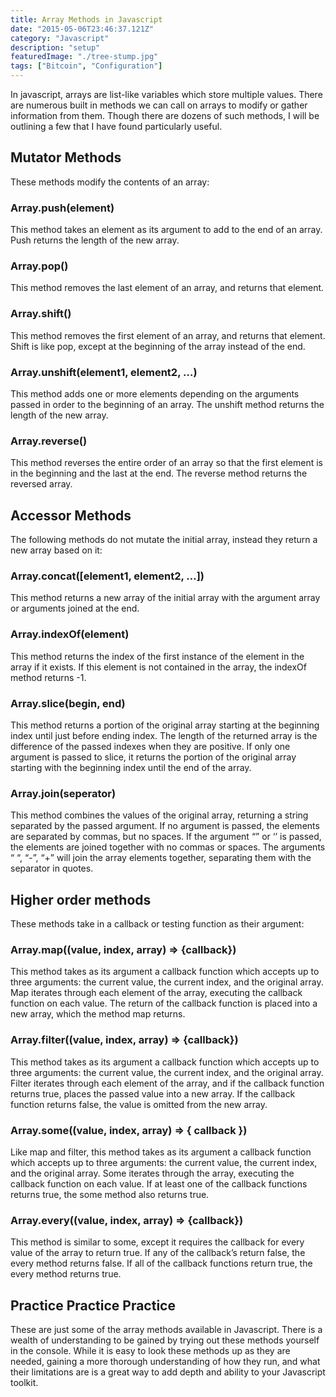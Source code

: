 ```yaml
---
title: Array Methods in Javascript
date: "2015-05-06T23:46:37.121Z"
category: "Javascript"
description: "setup"
featuredImage: "./tree-stump.jpg"
tags: ["Bitcoin", "Configuration"]
---
```


In javascript, arrays are list-like variables which store multiple values. There are numerous built in methods we can call on arrays to modify or gather information from them. Though there are dozens of such methods, I will be outlining a few that I have found particularly useful.

## Mutator Methods

These methods modify the contents of an array:

### Array.push(element)

This method takes an element as its argument to add to the end of an array. Push returns the length of the new array.

### Array.pop()

This method removes the last element of an array, and returns that element.

### Array.shift()

This method removes the first element of an array, and returns that element. Shift is like pop, except at the beginning of the array instead of the end.

### Array.unshift(element1, element2, …)

This method adds one or more elements depending on the arguments passed in order to the beginning of an array. The unshift method returns the length of the new array.

### Array.reverse()

This method reverses the entire order of an array so that the first element is in the beginning and the last at the end. The reverse method returns the reversed array.

## Accessor Methods

The following methods do not mutate the initial array, instead they return a new array based on it:

### Array.concat([element1, element2, …])

This method returns a new array of the initial array with the argument array or arguments joined at the end.

### Array.indexOf(element)

This method returns the index of the first instance of the element in the array if it exists. If this element is not contained in the array, the indexOf method returns -1.

### Array.slice(begin, end)

This method returns a portion of the original array starting at the beginning index until just before ending index. The length of the returned array is the difference of the passed indexes when they are positive. If only one argument is passed to slice, it returns the portion of the original array starting with the beginning index until the end of the array.

### Array.join(seperator)

This method combines the values of the original array, returning a string separated by the passed argument. If no argument is passed, the elements are separated by commas, but no spaces. If the argument “” or ‘’ is passed, the elements are joined together with no commas or spaces. The arguments “ “, “-”, “+” will join the array elements together, separating them with the separator in quotes.

## Higher order methods

These methods take in a callback or testing function as their argument:

### Array.map((value, index, array) => {callback})

This method takes as its argument a callback function which accepts up to three arguments: the current value, the current index, and the original array. Map iterates through each element of the array, executing the callback function on each value. The return of the callback function is placed into a new array, which the method map returns.

### Array.filter((value, index, array) => {callback})

This method takes as its argument a callback function which accepts up to three arguments: the current value, the current index, and the original array. Filter iterates through each element of the array, and if the callback function returns true, places the passed value into a new array. If the callback function returns false, the value is omitted from the new array.

### Array.some((value, index, array) => { callback })

Like map and filter, this method takes as its argument a callback function which accepts up to three arguments: the current value, the current index, and the original array. Some iterates through the array, executing the callback function on each value. If at least one of the callback functions returns true, the some method also returns true.

### Array.every((value, index, array) => {callback})

This method is similar to some, except it requires the callback for every value of the array to return true. If any of the callback’s return false, the every method returns false. If all of the callback functions return true, the every method returns true.

## Practice Practice Practice

These are just some of the array methods available in Javascript. There is a wealth of understanding to be gained by trying out these methods yourself in the console. While it is easy to look these methods up as they are needed, gaining a more thorough understanding of how they run, and what their limitations are is a great way to add depth and ability to your Javascript toolkit.
